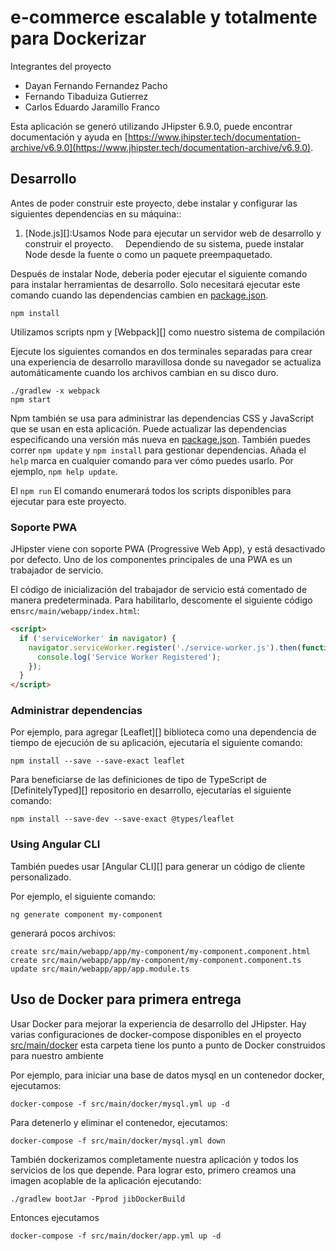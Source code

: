 # e-commerce escalable y totalmente para Dockerizar
Integrantes del proyecto
* Dayan Fernando Fernandez Pacho 
* Fernando Tibaduiza Gutierrez
* Carlos Eduardo Jaramillo Franco

Esta aplicación se generó utilizando JHipster 6.9.0, puede encontrar documentación y ayuda en  [https://www.jhipster.tech/documentation-archive/v6.9.0](https://www.jhipster.tech/documentation-archive/v6.9.0).

## Desarrollo

Antes de poder construir este proyecto, debe instalar y configurar las siguientes dependencias en su máquina::

1. [Node.js][]:Usamos Node para ejecutar un servidor web de desarrollo y construir el proyecto.
    Dependiendo de su sistema, puede instalar Node desde la fuente o como un paquete preempaquetado.

Después de instalar Node, debería poder ejecutar el siguiente comando para instalar herramientas de desarrollo.
Solo necesitará ejecutar este comando cuando las dependencias cambien en [package.json](package.json).

    npm install

Utilizamos scripts npm y [Webpack][] como nuestro sistema de compilación

Ejecute los siguientes comandos en dos terminales separadas para crear una experiencia de desarrollo maravillosa donde su navegador
se actualiza automáticamente cuando los archivos cambian en su disco duro.

    ./gradlew -x webpack
    npm start

Npm también se usa para administrar las dependencias CSS y JavaScript que se usan en esta aplicación. Puede actualizar las dependencias especificando una versión más nueva en [package.json](package.json). También puedes correr `npm update` y `npm install` para gestionar dependencias.
Añada el `help` marca en cualquier comando para ver cómo puedes usarlo. Por ejemplo, `npm help update`.

El `npm run` El comando enumerará todos los scripts disponibles para ejecutar para este proyecto.

### Soporte PWA

JHipster viene con soporte PWA (Progressive Web App), y está desactivado por defecto. Uno de los componentes principales de una PWA es un trabajador de servicio.

El código de inicialización del trabajador de servicio está comentado de manera predeterminada. Para habilitarlo, descomente el siguiente código en`src/main/webapp/index.html`:

```html
<script>
  if ('serviceWorker' in navigator) {
    navigator.serviceWorker.register('./service-worker.js').then(function () {
      console.log('Service Worker Registered');
    });
  }
</script>
```

### Administrar dependencias

Por ejemplo, para agregar [Leaflet][] biblioteca como una dependencia de tiempo de ejecución de su aplicación, ejecutaría el siguiente comando:

    npm install --save --save-exact leaflet

Para beneficiarse de las definiciones de tipo de TypeScript de [DefinitelyTyped][] repositorio en desarrollo, ejecutarías el siguiente comando:

    npm install --save-dev --save-exact @types/leaflet


### Using Angular CLI

También puedes usar [Angular CLI][] para generar un código de cliente personalizado.

Por ejemplo, el siguiente comando:

    ng generate component my-component

generará pocos archivos:

    create src/main/webapp/app/my-component/my-component.component.html
    create src/main/webapp/app/my-component/my-component.component.ts
    update src/main/webapp/app/app.module.ts


## Uso de Docker para primera entrega

Usar Docker para mejorar la experiencia de desarrollo del JHipster. Hay varias configuraciones de docker-compose disponibles en el proyecto [src/main/docker](src/main/docker) esta carpeta tiene los punto a punto de Docker construidos para nuestro ambiente

Por ejemplo, para iniciar una base de datos mysql en un contenedor docker, ejecutamos:

    docker-compose -f src/main/docker/mysql.yml up -d

Para detenerlo y eliminar el contenedor, ejecutamos:

    docker-compose -f src/main/docker/mysql.yml down

También dockerizamos completamente nuestra aplicación y todos los servicios de los que depende.
Para lograr esto, primero creamos una imagen acoplable de la aplicación ejecutando:

    ./gradlew bootJar -Pprod jibDockerBuild

Entonces ejecutamos 

    docker-compose -f src/main/docker/app.yml up -d




